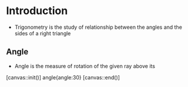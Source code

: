 # Introduction
- Trigonometry is the study of relationship between the angles and the sides of a right triangle

## Angle
- Angle is the measure of rotation of the given ray above its

[canvas::init()]
angle{angle:30}
[canvas::end()]